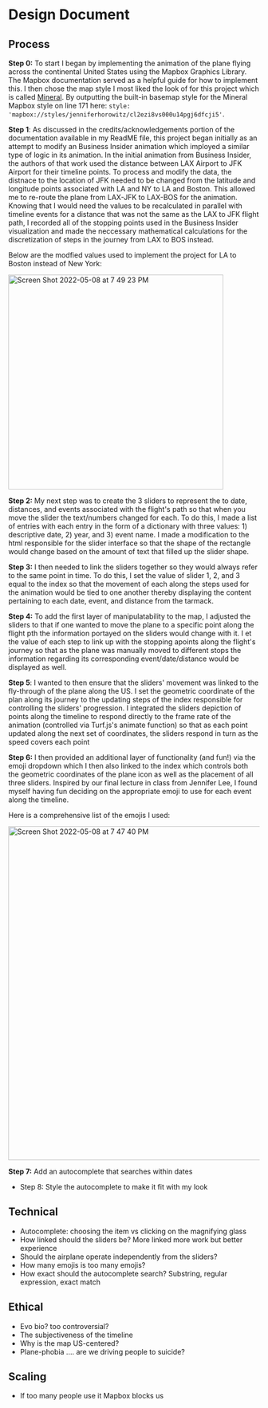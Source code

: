# Design Document

## Process
  **Step 0:** To start I began by implementing the animation of the plane flying across the continental United States using the Mapbox Graphics Library.   The Mapbox documentation served as a helpful guide for how to implement this. I then chose the map style I most liked the look of for this project which is called [Mineral](https://api.mapbox.com/styles/v1/mapbox/cjtep62gq54l21frr1whf27ak.html?fresh=true&title=true&access_token=pk.eyJ1IjoibWFwYm94IiwiYSI6ImNpemc0YWlpNzAwcXUyd21ldDV6OWpxMGwifQ.A92RQZpwUgtGtCmdSE4-ow#5.34/48.306/6.527). By outputting the built-in basemap style for the Mineral Mapbox style on line 171 here: `style: 'mapbox://styles/jenniferhorowitz/cl2ezi8vs000u14pgj6dfcji5'`.
              
  **Step 1**: As discussed in the credits/acknowledgements portion of the documentation available in my ReadME file, this project began initially as an attempt to modify an Business Insider animation which imployed a similar type of logic in its animation. In the initial animation from Business Insider, the authors of that work used the distance between LAX Airport to JFK Airport for their timeline points. To process and modify the data, the distnace to the location of JFK needed to be changed from the latitude and longitude points associated with LA and NY to LA and Boston. This allowed me to re-route the plane from LAX-JFK to LAX-BOS for the animation. Knowing that I would need the values to be recalculated in parallel with timeline events for a distance that was not the same as the LAX to JFK flight path, I recorded all of the stopping points used in the Business Insider visualization and made the neccessary mathematical calculations for the discretization of steps in the journey from LAX to BOS instead. 
  
Below are the modfied values used to implement the project for LA to Boston instead of New York:

<img width="431" alt="Screen Shot 2022-05-08 at 7 49 23 PM" src="https://user-images.githubusercontent.com/66505479/167320807-60d2326d-218f-4bd8-8dbd-419c3c7485b6.png">

  
  **Step 2:** My next step was to create the 3 sliders to represent the to date, distances, and events associated with the flight's path so that when you move the slider the text/numbers changed for each. To do this, I made a list of entries with each entry in the form of a dictionary with three values: 1) descriptive date, 2) year, and 3) event name. I made a modification to the html responsible for the slider interface so that the shape of the rectangle would change based on the amount of text that filled up the slider shape. 
  
  **Step 3:** I then needed to link the sliders together so they would always refer to the same point in time. To do this, I set the value of slider 1, 2, and 3 equal to the index so that the movement of each along the steps used for the animation would be tied to one another thereby displaying the content pertaining to each date, event, and distance from the tarmack. 
  
  **Step 4:** To add the first layer of manipulatability to the map, I adjusted the sliders to that if one wanted to move the plane to a specific point along the flight pth the information portayed on the sliders would change with it. I  et the value of each step to link up with the stopping apoints along the flight's journey so that as the plane was manually moved to different stops the information regarding its corresponding event/date/distance would be displayed as well. 
  
  **Step 5**: I wanted to then ensure that the sliders' movement was linked to the fly-through of the plane along the US. I set the geometric coordinate of the plan along its journey to the updating steps of the index responsible for controlling the sliders' progression. I integrated the sliders depiction of points along the timeline to respond directly to the frame rate of the animation (controlled via Turf.js's animate function) so that as each point updated along the next set of coordinates, the sliders respond in turn as the speed covers each point 
  
  **Step 6:** I then provided an additional layer of functionality (and fun!) via the emoji dropdown which I then also linked to the index which controls both the geometric coordinates of the plane icon as well as the placement of all three sliders. Inspired by our final lecture in class from Jennifer Lee, I found myself having fun deciding on the appropriate emoji to use for each event along the timeline. 
  
Here is a comprehensive list of the emojis I used: 

<img width="670" alt="Screen Shot 2022-05-08 at 7 47 40 PM" src="https://user-images.githubusercontent.com/66505479/167320744-12a0a9ee-e8eb-49af-9bbb-52b88791959f.png">

  
  **Step 7:** Add an autocomplete that searches within dates
  * Step 8: Style the autocomplete to make it fit with my look

## Technical
  * Autocomplete: choosing the item vs clicking on the magnifying glass
  * How linked should the sliders be? More linked more work but better experience
  * Should the airplane operate independently from the sliders?
  * How many emojis is too many emojis?
  * How exact should the autocomplete search? Substring, regular expression, exact match

## Ethical
  * Evo bio? too controversial?
  * The subjectiveness of the timeline
  * Why is the map US-centered?
  * Plane-phobia .... are we driving people to suicide?

## Scaling
  * If too many people use it Mapbox blocks us
